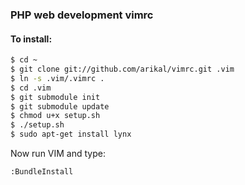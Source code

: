 ### PHP web development vimrc

#### To install:

```bash
$ cd ~
$ git clone git://github.com/arikal/vimrc.git .vim
$ ln -s .vim/.vimrc .
$ cd .vim
$ git submodule init
$ git submodule update
$ chmod u+x setup.sh
$ ./setup.sh
$ sudo apt-get install lynx
```

Now run VIM and type:

```bash
:BundleInstall
```
